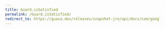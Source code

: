 ```yaml
---
title: Guard.isSatisfied
permalink: /Guard.isSatisfied/
redirect_to: https://guava.dev/releases/snapshot-jre/api/docs/com/google/common/util/concurrent/Monitor.Guard.html#isSatisfied--
---
```

